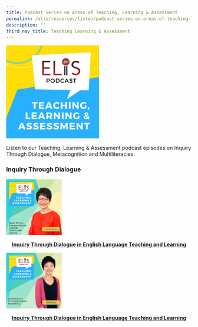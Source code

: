 ```yaml
---
title: Podcast Series on Areas of Teaching, Learning & Assessment
permalink: /elis/resources/listen/podcast-series-on-areas-of-teaching-learning-assessment/
description: ""
third_nav_title: Teaching Learning & Assessment
---
```

<img src="/images/teaching-learning-and-assessment.png" 
     style="width:50%">
		 
Listen to our Teaching, Learning & Assessment podcast episodes on Inquiry Through Dialogue, Metacognition and Multiliteracies.

### Inquiry Through Dialogue

<p><a href="https://staging.d1wti0p44mqune.amplifyapp.com/elis/resources/listen/inquiry-through-dialogue-in-english-language-teaching-and-learning/">
<img src="/images/ep-21-tla-11-my.png" style="width:30%">
<center><b>Inquiry Through Dialogue in English Language Teaching and Learning</b></center>
</a></p>

<p><a href="https://staging.d1wti0p44mqune.amplifyapp.com/elis/resources/listen/multiliteracies-in-teaching-writing-and-representing/">
<img src="/images/14.png" style="width:30%">
<center><b>Inquiry Through Dialogue in English Language Teaching and Learning</b></center>
</a></p>

